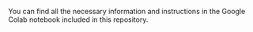 You can find all the necessary information and instructions in the Google Colab notebook included in this repository.
